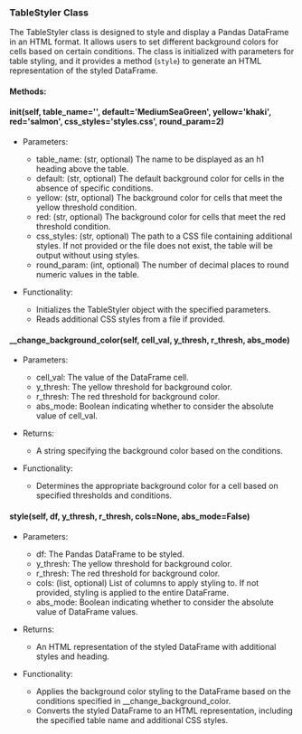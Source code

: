 ### TableStyler Class

The TableStyler class is designed to style and display a Pandas DataFrame in an HTML format. It allows users to set different background colors for cells based on certain conditions. The class is initialized with parameters for table styling, and it provides a method (`style`) to generate an HTML representation of the styled DataFrame.

#### Methods:

#### __init__(self, table_name='', default='MediumSeaGreen', yellow='khaki', red='salmon', css_styles='styles.css', round_param=2)

- Parameters:
  - table_name: (str, optional) The name to be displayed as an h1 heading above the table.
  - default: (str, optional) The default background color for cells in the absence of specific conditions.
  - yellow: (str, optional) The background color for cells that meet the yellow threshold condition.
  - red: (str, optional) The background color for cells that meet the red threshold condition.
  - css_styles: (str, optional) The path to a CSS file containing additional styles. If not provided or the file does not exist, the table will be output without using styles.
  - round_param: (int, optional) The number of decimal places to round numeric values in the table.

- Functionality:
  - Initializes the TableStyler object with the specified parameters.
  - Reads additional CSS styles from a file if provided.

#### __change_background_color(self, cell_val, y_thresh, r_thresh, abs_mode)

- Parameters:
  - cell_val: The value of the DataFrame cell.
  - y_thresh: The yellow threshold for background color.
  - r_thresh: The red threshold for background color.
  - abs_mode: Boolean indicating whether to consider the absolute value of cell_val.

- Returns:
  - A string specifying the background color based on the conditions.

- Functionality:
  - Determines the appropriate background color for a cell based on specified thresholds and conditions.

#### style(self, df, y_thresh, r_thresh, cols=None, abs_mode=False)

- Parameters:
  - df: The Pandas DataFrame to be styled.
  - y_thresh: The yellow threshold for background color.
  - r_thresh: The red threshold for background color.
  - cols: (list, optional) List of columns to apply styling to. If not provided, styling is applied to the entire DataFrame.
  - abs_mode: Boolean indicating whether to consider the absolute value of DataFrame values.

- Returns:
  - An HTML representation of the styled DataFrame with additional styles and heading.
  
- Functionality:
  - Applies the background color styling to the DataFrame based on the conditions specified in __change_background_color.
  - Converts the styled DataFrame to an HTML representation, including the specified table name and additional CSS styles.